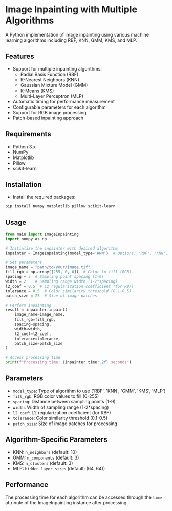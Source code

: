 # Image Inpainting with Multiple Algorithms

A Python implementation of image inpainting using various machine learning algorithms including RBF, KNN, GMM, KMS, and MLP.

## Features

- Support for multiple inpainting algorithms:
  - Radial Basis Function (RBF)
  - K-Nearest Neighbors (KNN)
  - Gaussian Mixture Model (GMM)
  - K-Means (KMS)
  - Multi-Layer Perceptron (MLP)
- Automatic timing for performance measurement
- Configurable parameters for each algorithm
- Support for RGB image processing
- Patch-based inpainting approach

## Requirements

- Python 3.x
- NumPy
- Matplotlib
- Pillow
- scikit-learn

## Installation

- Install the required packages:

```bash
pip install numpy matplotlib pillow scikit-learn
```

## Usage

```python
from main import ImageInpainting
import numpy as np

# Initialize the inpainter with desired algorithm
inpainter = ImageInpainting(model_type='KNN')  # Options: 'RBF', 'KNN', 'GMM', 'KMS', 'MLP'

# Set parameters
image_name = "path/to/your/image.tif"
fill_rgb = np.array([255, 0, 0])  # Color to fill (RGB)
spacing = 3  # Sampling point spacing (1-9)
width = 2    # Sampling range width (1-2*spacing)
l2_coef = 0.5  # L2 regularization coefficient (for RBF)
tolerance = 0.5  # Color similarity threshold (0.1-0.5)
patch_size = 25  # Size of image patches

# Perform inpainting
result = inpainter.inpaint(
    image_name=image_name,
    fill_rgb=fill_rgb,
    spacing=spacing,
    width=width,
    l2_coef=l2_coef,
    tolerance=tolerance,
    patch_size=patch_size
)

# Access processing time
print(f"Processing time: {inpainter.time:.2f} seconds")
```

## Parameters

- `model_type`: Type of algorithm to use ('RBF', 'KNN', 'GMM', 'KMS', 'MLP')
- `fill_rgb`: RGB color values to fill (0-255)
- `spacing`: Distance between sampling points (1-9)
- `width`: Width of sampling range (1-2*spacing)
- `l2_coef`: L2 regularization coefficient (for RBF)
- `tolerance`: Color similarity threshold (0.1-0.5)
- `patch_size`: Size of image patches for processing

## Algorithm-Specific Parameters

- KNN: `n_neighbors` (default: 10)
- GMM: `n_components` (default: 3)
- KMS: `n_clusters` (default: 3)
- MLP: `hidden_layer_sizes` (default: (64, 64))

## Performance

The processing time for each algorithm can be accessed through the `time` attribute of the ImageInpainting instance after processing.
